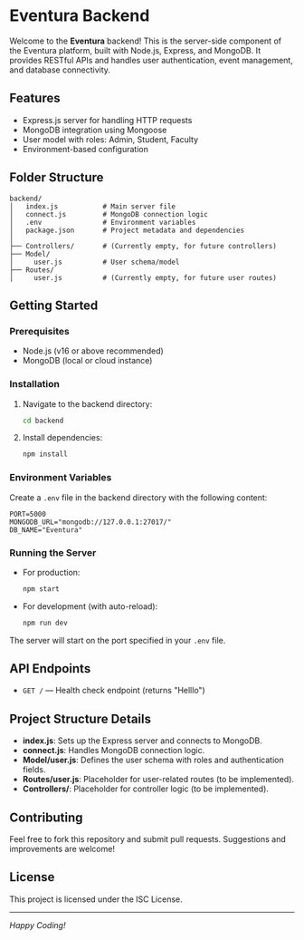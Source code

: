# Eventura Backend

Welcome to the **Eventura** backend! This is the server-side component of the Eventura platform, built with Node.js, Express, and MongoDB. It provides RESTful APIs and handles user authentication, event management, and database connectivity.

## Features
- Express.js server for handling HTTP requests
- MongoDB integration using Mongoose
- User model with roles: Admin, Student, Faculty
- Environment-based configuration

## Folder Structure
```
backend/
│   index.js           # Main server file
│   connect.js         # MongoDB connection logic
│   .env               # Environment variables
│   package.json       # Project metadata and dependencies
│
├── Controllers/       # (Currently empty, for future controllers)
├── Model/
│     user.js          # User schema/model
├── Routes/
│     user.js          # (Currently empty, for future user routes)
```

## Getting Started

### Prerequisites
- Node.js (v16 or above recommended)
- MongoDB (local or cloud instance)

### Installation
1. Navigate to the backend directory:
   ```sh
   cd backend
   ```
2. Install dependencies:
   ```sh
   npm install
   ```

### Environment Variables
Create a `.env` file in the backend directory with the following content:
```
PORT=5000
MONGODB_URL="mongodb://127.0.0.1:27017/"
DB_NAME="Eventura"
```

### Running the Server
- For production:
  ```sh
  npm start
  ```
- For development (with auto-reload):
  ```sh
  npm run dev
  ```

The server will start on the port specified in your `.env` file.

## API Endpoints
- `GET /` — Health check endpoint (returns "Helllo")

## Project Structure Details
- **index.js**: Sets up the Express server and connects to MongoDB.
- **connect.js**: Handles MongoDB connection logic.
- **Model/user.js**: Defines the user schema with roles and authentication fields.
- **Routes/user.js**: Placeholder for user-related routes (to be implemented).
- **Controllers/**: Placeholder for controller logic (to be implemented).

## Contributing
Feel free to fork this repository and submit pull requests. Suggestions and improvements are welcome!

## License
This project is licensed under the ISC License.

---
*Happy Coding!*

